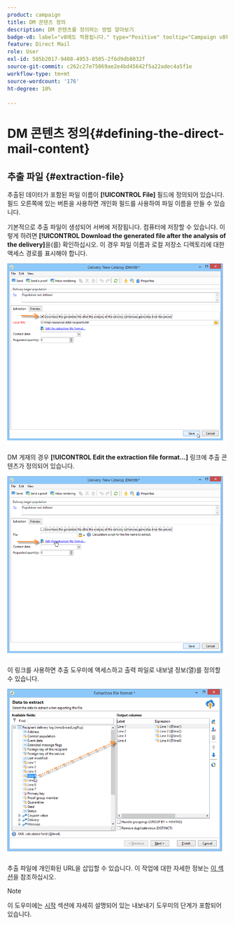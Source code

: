```yaml
---
product: campaign
title: DM 콘텐츠 정의
description: DM 콘텐츠를 정의하는 방법 알아보기
badge-v8: label="v8에도 적용됩니다." type="Positive" tooltip="Campaign v8에도 적용됩니다."
feature: Direct Mail
role: User
exl-id: 585b2017-9408-4953-8505-2f6d9db8032f
source-git-commit: c262c27e75869ae2e4bd45642f5a22adec4a5f1e
workflow-type: tm+mt
source-wordcount: '176'
ht-degree: 10%

---
```


# DM 콘텐츠 정의{#defining-the-direct-mail-content}

## 추출 파일 {#extraction-file}

추출된 데이터가 포함된 파일 이름이 **[!UICONTROL File]** 필드에 정의되어 있습니다. 필드 오른쪽에 있는 버튼을 사용하면 개인화 필드를 사용하여 파일 이름을 만들 수 있습니다.

기본적으로 추출 파일이 생성되어 서버에 저장됩니다. 컴퓨터에 저장할 수 있습니다. 이렇게 하려면 **[!UICONTROL Download the generated file after the analysis of the delivery]**&#x200B;을(를) 확인하십시오. 이 경우 파일 이름과 로컬 저장소 디렉토리에 대한 액세스 경로를 표시해야 합니다.

![](assets/s_ncs_user_mail_delivery_local_file.png)

DM 게재의 경우 **[!UICONTROL Edit the extraction file format...]** 링크에 추출 콘텐츠가 정의되어 있습니다.

![](assets/s_ncs_user_mail_delivery_format_link.png)

이 링크를 사용하면 추출 도우미에 액세스하고 출력 파일로 내보낼 정보(열)를 정의할 수 있습니다.

![](assets/s_ncs_user_mail_delivery_format_wz.png)

추출 파일에 개인화된 URL을 삽입할 수 있습니다. 이 작업에 대한 자세한 정보는 [이 섹션](../../web/using/publishing-a-web-form.md)을 참조하십시오.

>[!NOTE]
>
>이 도우미에는 [시작](../../platform/using/executing-export-jobs.md) 섹션에 자세히 설명되어 있는 내보내기 도우미의 단계가 포함되어 있습니다.
